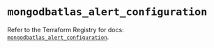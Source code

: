 # `mongodbatlas_alert_configuration`

Refer to the Terraform Registry for docs: [`mongodbatlas_alert_configuration`](https://registry.terraform.io/providers/mongodb/mongodbatlas/1.31.0/docs/resources/alert_configuration).
